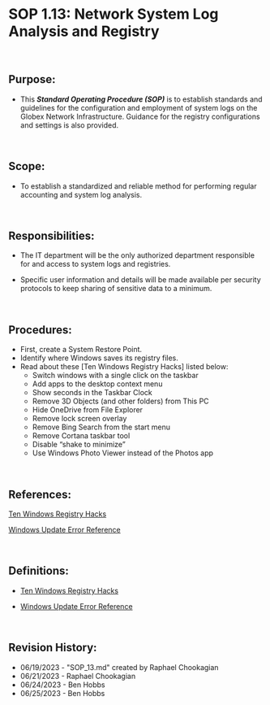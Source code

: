 # SOP 1.13: Network System Log Analysis and Registry

<br>

## Purpose:

* This ***Standard Operating Procedure (SOP)*** is to establish standards and guidelines for the configuration and employment of system logs on the Globex Network Infrastructure. Guidance for the registry configurations and settings is also provided.

<br>

## Scope:

* To establish a standardized and reliable method for performing regular accounting and system log analysis.

<br>

## Responsibilities:

* The IT department will be the only authorized department responsible for and access to system logs and registries.

* Specific user information and details will be made available per security protocols to keep sharing of sensitive data to a minimum.

<br>

## Procedures:

* First, create a System Restore Point.
* Identify where Windows saves its registry files.
* Read about these [Ten Windows Registry Hacks] listed below:
  * Switch windows with a single click on the taskbar
  * Add apps to the desktop context menu
  * Show seconds in the Taskbar Clock
  * Remove 3D Objects (and other folders) from This PC
  * Hide OneDrive from File Explorer
  * Remove lock screen overlay
  * Remove Bing Search from the start menu
  * Remove Cortana taskbar tool
  * Disable “shake to minimize”
  * Use Windows Photo Viewer instead of the Photos app

<br>

## References:

[Ten Windows Registry Hacks](https://www.howtogeek.com/669971/the-top-10-best-registry-hacks-for-windows-10/)

[Windows Update Error Reference](https://docs.microsoft.com/en-us/windows/deployment/update/windows-update-error-reference#windows-update-error-codes)

<br>

## Definitions:

* [Ten Windows Registry Hacks](https://www.howtogeek.com/669971/the-top-10-best-registry-hacks-for-windows-10/)

* [Windows Update Error Reference](https://docs.microsoft.com/en-us/windows/deployment/update/windows-update-error-reference#windows-update-error-codes)

<br>

## Revision History:

* 06/19/2023 - "SOP_13.md" created by Raphael Chookagian
* 06/21/2023 - Raphael Chookagian
* 06/24/2023 - Ben Hobbs
* 06/25/2023 - Ben Hobbs
